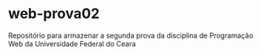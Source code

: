 # web-prova02
Repositório para armazenar a segunda prova da disciplina de Programação Web da Universidade Federal do Ceara
